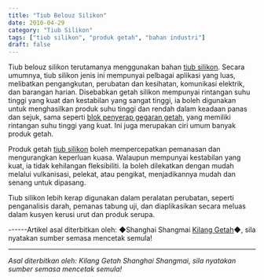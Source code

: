 ```yaml
---
title: "Tiub Belouz Silikon"
date: 2010-04-29
category: "Tiub Silikon"
tags: ["tiub silikon", "produk getah", "bahan industri"]
draft: false
---
```


Tiub belouz silikon terutamanya menggunakan bahan [tiub silikon](http://www.smpolymer.com/guijiaoguan/). Secara umumnya, tiub silikon jenis ini mempunyai pelbagai aplikasi yang luas, melibatkan pengangkutan, perubatan dan kesihatan, komunikasi elektrik, dan barangan harian. Disebabkan getah silikon mempunyai rintangan suhu tinggi yang kuat dan kestabilan yang sangat tinggi, ia boleh digunakan untuk menghasilkan produk suhu tinggi dan rendah dalam keadaan panas dan sejuk, sama seperti [blok penyerap gegaran getah](http://www.smpolymer.com/), yang memiliki rintangan suhu tinggi yang kuat. Ini juga merupakan ciri umum banyak produk getah.

Produk getah [tiub silikon](http://www.smpolymer.com/guijiaoguan/) boleh mempercepatkan pemanasan dan mengurangkan keperluan kuasa. Walaupun mempunyai kestabilan yang kuat, ia tidak kehilangan fleksibiliti. Ia boleh dilekatkan dengan mudah melalui vulkanisasi, pelekat, atau pengikat, menjadikannya mudah dan senang untuk dipasang.

Tiub silikon lebih kerap digunakan dalam peralatan perubatan, seperti penganalisis darah, pemanas tabung uji, dan diaplikasikan secara meluas dalam kusyen kerusi urut dan produk serupa.

------Artikel asal diterbitkan oleh: ◆Shanghai Shangmai [Kilang Getah](http://www.smpolymer.com/)◆, sila nyatakan sumber semasa mencetak semula!

---

*Asal diterbitkan oleh: Kilang Getah Shanghai Shangmai, sila nyatakan sumber semasa mencetak semula!*